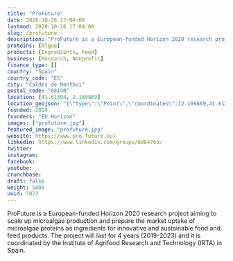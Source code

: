 ```yaml
---
title: "ProFuture"
date: 2020-10-26 17:04:08
lastmod: 2020-10-26 17:04:08
slug: /profuture
description: "ProFuture is a European-funded Horizon 2020 research project aiming to scale up microalgae production and prepare the market uptake of microalgae proteins as ingredients for innovative and sustainable food and feed products. The project will last for 4 years (2019-2023) and it is coordinated by the Institute of Agrifood Research and Technology (IRTA) in Spain."
proteins: [Algae]
products: [Ingredients, Feed]
business: [Research, Nonprofit]
finance_type: []
country: "Spain"
country_code: "ES"
city: "Caldes de Montbui"
postal_code: "08140"
location: [41.61304, 2.169869]
location_geojson: "{\"type\":\"Point\",\"coordinates\":[2.169869,41.61304]}"
founded: 2019
founders: "EU Horizon"
images: ["profuture.jpg"]
featured_image: "profuture.jpg"
website: https://www.pro-future.eu/
linkedin: https://www.linkedin.com/groups/8984763/
twitter: 
instagram: 
facebook: 
youtube: 
crunchbase: 
draft: false
weight: 5000
uuid: 7873
---
```

ProFuture is a European-funded Horizon 2020 research project aiming to scale up microalgae production and prepare the market uptake of microalgae proteins as ingredients for innovative and sustainable food and feed products. The project will last for 4 years (2019-2023) and it is coordinated by the Institute of Agrifood Research and Technology (IRTA) in Spain.
